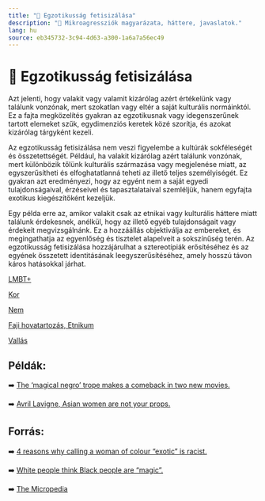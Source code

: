 ```yaml
---
title: "🚫 Egzotikusság fetisizálása"
description: "🚫 Mikroagressziók magyarázata, háttere, javaslatok."
lang: hu
source: eb345732-3c94-4d63-a300-1a6a7a56ec49
---
```


<div class="wiki-content agression-title">

# 🚫 Egzotikusság fetisizálása

Azt jelenti, hogy valakit vagy valamit kizárólag azért értékelünk vagy találunk vonzónak, mert szokatlan vagy eltér a saját kulturális normáinktól. Ez a fajta megközelítés gyakran az egzotikusnak vagy idegenszerűnek tartott elemeket szűk, egydimenziós keretek közé szorítja, és azokat kizárólag tárgyként kezeli.

Az egzotikusság fetisizálása nem veszi figyelembe a kultúrák sokféleségét és összetettségét. Például, ha valakit kizárólag azért találunk vonzónak, mert különbözik tőlünk kulturális származása vagy megjelenése miatt, az egyszerűsítheti és elfoghatatlanná teheti az illető teljes személyiségét. Ez gyakran azt eredményezi, hogy az egyént nem a saját egyedi tulajdonságaival, érzéseivel és tapasztalataival szemléljük, hanem egyfajta exotikus kiegészítőként kezeljük.

Egy példa erre az, amikor valakit csak az etnikai vagy kulturális háttere miatt találunk érdekesnek, anélkül, hogy az illető egyéb tulajdonságait vagy érdekeit megvizsgálnánk. Ez a hozzáállás objektiválja az embereket, és megingathatja az egyenlőség és tisztelet alapelveit a sokszínűség terén. Az egzotikusság fetisizálása hozzájárulhat a sztereotípiák erősítéséhez és az egyének összetett identitásának leegyszerűsítéséhez, amely hosszú távon káros hatásokkal járhat.


<div class="categories">

[LMBT+](/#/entry?id=lmbt)

[Kor](/#/entry?id=kor)

[Nem](/#/entry?id=nem)

[Faji hovatartozás, Etnikum](/#/entry?id=faji-hovatartozas-etnikum)

[Vallás](/#/entry?id=vallas)

</div>

## Példák:

➡️ [The ‘magical negro’ trope makes a comeback in two new movies.](https://www.nbcnews.com/news/nbcblk/magical-negro-meme-makes-comeback-two-new-movies-n641296 )

➡️ [Avril Lavigne, Asian women are not your props.](https://www.huffpost.com/entry/avril-lavigne-hello-kitty_n_5198199)

## Forrás:

➡️ [4 reasons why calling a woman of colour “exotic” is racist.](https://everydayfeminism.com/2016/01/calling-woc-exotic-is-racist/)

➡️ [White people think Black people are “magic”.](https://www.mic.com/articles/104298/white-people-think-black-people-are-magical)

➡️ [The Micropedia](https://www.themicropedia.org/)


</div>